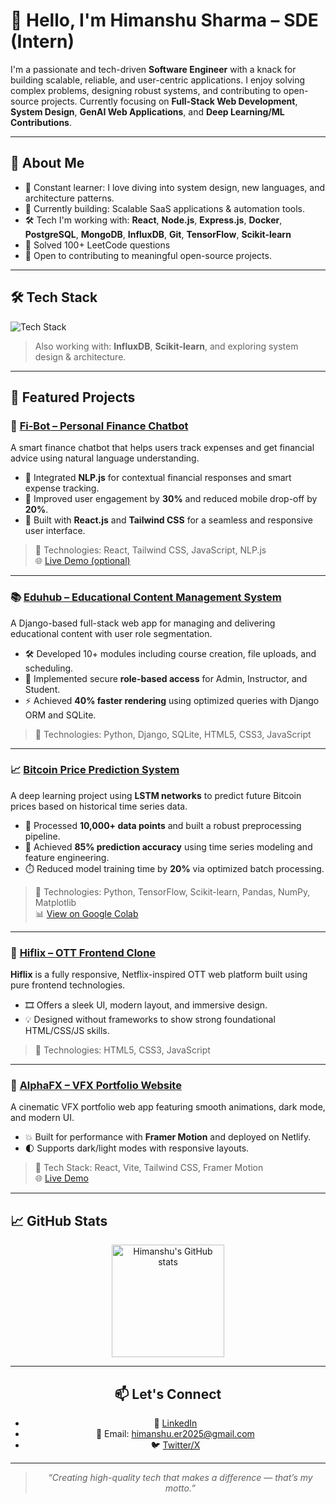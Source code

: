 # 👋 Hello, I'm Himanshu Sharma – SDE (Intern)

I'm a passionate and tech-driven **Software Engineer** with a knack for building scalable, reliable, and user-centric applications. I enjoy solving complex problems, designing robust systems, and contributing to open-source projects. Currently focusing on **Full-Stack Web Development**, **System Design**, **GenAI Web Applications**, and **Deep Learning/ML Contributions**.

---

## 🚀 About Me

- 🧠 Constant learner: I love diving into system design, new languages, and architecture patterns.
- 🔭 Currently building: Scalable SaaS applications & automation tools.
- 🛠️ Tech I'm working with: **React**, **Node.js**, **Express.js**, **Docker**, **PostgreSQL**, **MongoDB**, **InfluxDB**, **Git**, **TensorFlow**, **Scikit-learn**
- 🎯 Solved 100+ LeetCode questions
- 🤝 Open to contributing to meaningful open-source projects.

---

## 🛠️ Tech Stack

![Tech Stack](https://skillicons.dev/icons?i=react,js,nodejs,express,postgres,mongodb,git,github,vscode,linux,py,tensorflow)

> Also working with: **InfluxDB**, **Scikit-learn**, and exploring system design & architecture.

---

## 🧩 Featured Projects

### 💬 [Fi-Bot – Personal Finance Chatbot](https://github.com/himanshugithubrepo/fi-bot)

A smart finance chatbot that helps users track expenses and get financial advice using natural language understanding.

- 🧠 Integrated **NLP.js** for contextual financial responses and smart expense tracking.
- 🎯 Improved user engagement by **30%** and reduced mobile drop-off by **20%**.
- 🎨 Built with **React.js** and **Tailwind CSS** for a seamless and responsive user interface.

> 🚀 Technologies: React, Tailwind CSS, JavaScript, NLP.js  
> 🌐 [Live Demo (optional)]()

---

### 📚 [Eduhub – Educational Content Management System](https://github.com/himanshugithubrepo/eduhub)

A Django-based full-stack web app for managing and delivering educational content with user role segmentation.

- 🛠️ Developed 10+ modules including course creation, file uploads, and scheduling.
- 🔐 Implemented secure **role-based access** for Admin, Instructor, and Student.
- ⚡ Achieved **40% faster rendering** using optimized queries with Django ORM and SQLite.

> 🚀 Technologies: Python, Django, SQLite, HTML5, CSS3, JavaScript 

---

### 📈 [Bitcoin Price Prediction System](https://github.com/himanshugithubrepo/bitcoin-price-predictor)

A deep learning project using **LSTM networks** to predict future Bitcoin prices based on historical time series data.

- 🧮 Processed **10,000+ data points** and built a robust preprocessing pipeline.
- 🧠 Achieved **85% prediction accuracy** using time series modeling and feature engineering.
- ⏱️ Reduced model training time by **20%** via optimized batch processing.

> 🚀 Technologies: Python, TensorFlow, Scikit-learn, Pandas, NumPy, Matplotlib  
> 📊 [View on Google Colab](https://colab.research.google.com/drive/1k4foayisTXrxwZVwm7Ji-kTbzzYPUt1Z?usp=sharing)

---

### 🎥 [Hiflix – OTT Frontend Clone](https://github.com/himanshugithubrepo/hiflix)

**Hiflix** is a fully responsive, Netflix-inspired OTT web platform built using pure frontend technologies.

- 🎞️ Offers a sleek UI, modern layout, and immersive design.
- 💡 Designed without frameworks to show strong foundational HTML/CSS/JS skills.

> 🚀 Technologies: HTML5, CSS3, JavaScript  

---

### 🎨 [AlphaFX – VFX Portfolio Website](https://github.com/himanshugithubrepo/AlphaFX)

A cinematic VFX portfolio web app featuring smooth animations, dark mode, and modern UI.

- 💥 Built for performance with **Framer Motion** and deployed on Netlify.
- 🌓 Supports dark/light modes with responsive layouts.

> 🚀 Tech Stack: React, Vite, Tailwind CSS, Framer Motion  
> 🌐 [Live Demo](https://alphafxstudio.netlify.app)  

---

## 📈 GitHub Stats

<div align="center">
  <img src="https://github-readme-stats.vercel.app/api?username=himanshugithubrepo&show_icons=true&theme=radical&count_private=true" alt="Himanshu's GitHub stats" height="180px"/>
  
---

## 📫 Let's Connect

- 💼 [LinkedIn](https://linkedin.com/in/-himanshu--sharma----)
- 📧 Email: himanshu.er2025@gmail.com
- 🐦 [Twitter/X](https://twitter.com/himanshuXdev)

---

> _“Creating high-quality tech that makes a difference — that’s my motto.”_
